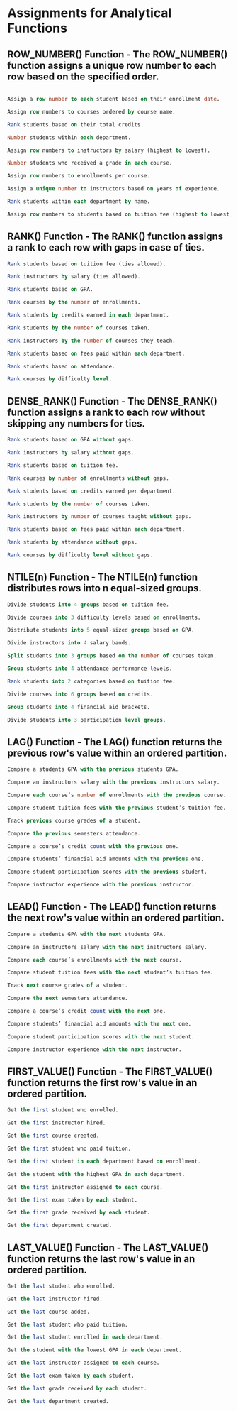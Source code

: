 # Assignments for Analytical Functions

## ROW_NUMBER() Function - The ROW_NUMBER() function assigns a unique row number to each row based on the specified order.

```sql

Assign a row number to each student based on their enrollment date.

Assign row numbers to courses ordered by course name.

Rank students based on their total credits.

Number students within each department.

Assign row numbers to instructors by salary (highest to lowest).

Number students who received a grade in each course.

Assign row numbers to enrollments per course.

Assign a unique number to instructors based on years of experience.

Rank students within each department by name.

Assign row numbers to students based on tuition fee (highest to lowest).
```

## RANK() Function - The RANK() function assigns a rank to each row with gaps in case of ties.

```sql
Rank students based on tuition fee (ties allowed).

Rank instructors by salary (ties allowed).

Rank students based on GPA.

Rank courses by the number of enrollments.

Rank students by credits earned in each department.

Rank students by the number of courses taken.

Rank instructors by the number of courses they teach.

Rank students based on fees paid within each department.

Rank students based on attendance.

Rank courses by difficulty level.
```

## DENSE_RANK() Function - The DENSE_RANK() function assigns a rank to each row without skipping any numbers for ties.

```sql
Rank students based on GPA without gaps.

Rank instructors by salary without gaps.

Rank students based on tuition fee.

Rank courses by number of enrollments without gaps.

Rank students based on credits earned per department.

Rank students by the number of courses taken.

Rank instructors by number of courses taught without gaps.

Rank students based on fees paid within each department.

Rank students by attendance without gaps.

Rank courses by difficulty level without gaps.

```

## NTILE(n) Function  - The NTILE(n) function distributes rows into n equal-sized groups.

```sql
Divide students into 4 groups based on tuition fee.

Divide courses into 3 difficulty levels based on enrollments.

Distribute students into 5 equal-sized groups based on GPA.

Divide instructors into 4 salary bands.

Split students into 3 groups based on the number of courses taken.

Group students into 4 attendance performance levels.

Rank students into 2 categories based on tuition fee.

Divide courses into 6 groups based on credits.

Group students into 4 financial aid brackets.

Divide students into 3 participation level groups.

```


## LAG() Function - The LAG() function returns the previous row's value within an ordered partition.

```sql
Compare a students GPA with the previous students GPA.

Compare an instructors salary with the previous instructors salary.

Compare each course’s number of enrollments with the previous course.

Compare student tuition fees with the previous student’s tuition fee.

Track previous course grades of a student.

Compare the previous semesters attendance.

Compare a course’s credit count with the previous one.

Compare students’ financial aid amounts with the previous one.

Compare student participation scores with the previous student.

Compare instructor experience with the previous instructor.
```

## LEAD() Function - The LEAD() function returns the next row's value within an ordered partition.

```sql
Compare a students GPA with the next students GPA.

Compare an instructors salary with the next instructors salary.

Compare each course’s enrollments with the next course.

Compare student tuition fees with the next student’s tuition fee.

Track next course grades of a student.

Compare the next semesters attendance.

Compare a course’s credit count with the next one.

Compare students’ financial aid amounts with the next one.

Compare student participation scores with the next student.

Compare instructor experience with the next instructor.
```

## FIRST_VALUE() Function - The FIRST_VALUE() function returns the first row's value in an ordered partition.

```sql
Get the first student who enrolled.

Get the first instructor hired.

Get the first course created.

Get the first student who paid tuition.

Get the first student in each department based on enrollment.

Get the student with the highest GPA in each department.

Get the first instructor assigned to each course.

Get the first exam taken by each student.

Get the first grade received by each student.

Get the first department created.
```

## LAST_VALUE() Function - The LAST_VALUE() function returns the last row's value in an ordered partition.

```sql
Get the last student who enrolled.

Get the last instructor hired.

Get the last course added.

Get the last student who paid tuition.

Get the last student enrolled in each department.

Get the student with the lowest GPA in each department.

Get the last instructor assigned to each course.

Get the last exam taken by each student.

Get the last grade received by each student.

Get the last department created.

```